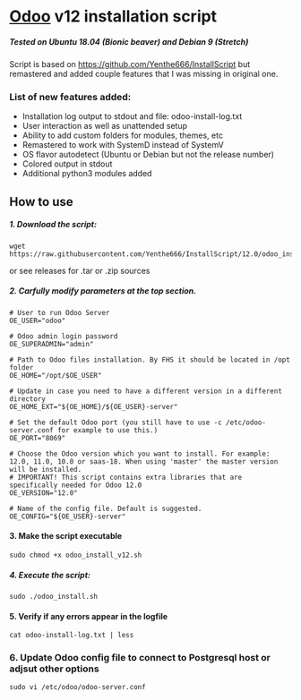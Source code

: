 # [Odoo](https://www.odoo.com "Odoo's Homepage") v12 installation script
##### Tested on Ubuntu 18.04 (Bionic beaver) and Debian 9 (Stretch)

Script is based on https://github.com/Yenthe666/InstallScript but remastered and added couple features that I was missing in original one.

### List of new features added:
- Installation log output to stdout and file: odoo-install-log.txt
- User interaction as well as unattended setup
- Ability to add custom folders for modules, themes, etc
- Remastered to work with SystemD instead of SystemV
- OS flavor autodetect (Ubuntu or Debian but not the release number)
- Colored output in stdout
- Additional python3 modules added 

## How to use

##### 1. Download the script:
```
wget  https://raw.githubusercontent.com/Yenthe666/InstallScript/12.0/odoo_install.sh
```
or see releases for .tar or .zip sources
##### 2. Carfully modify parameters at the top section.
```
# User to run Odoo Server
OE_USER="odoo"

# Odoo admin login password
OE_SUPERADMIN="admin"

# Path to Odoo files installation. By FHS it should be located in /opt folder
OE_HOME="/opt/$OE_USER"

# Update in case you need to have a different version in a different directory
OE_HOME_EXT="${OE_HOME}/${OE_USER}-server"

# Set the default Odoo port (you still have to use -c /etc/odoo-server.conf for example to use this.)
OE_PORT="8069"

# Choose the Odoo version which you want to install. For example: 12.0, 11.0, 10.0 or saas-18. When using 'master' the master version will be installed.
# IMPORTANT! This script contains extra libraries that are specifically needed for Odoo 12.0
OE_VERSION="12.0"

# Name of the config file. Default is suggested.
OE_CONFIG="${OE_USER}-server"
```

#### 3. Make the script executable
```
sudo chmod +x odoo_install_v12.sh
```
##### 4. Execute the script:
```
sudo ./odoo_install.sh
```
#### 5. Verify if any errors appear in the logfile 
```
cat odoo-install-log.txt | less
```
### 6. Update Odoo config file to connect to Postgresql host or adjsut other options
```
sudo vi /etc/odoo/odoo-server.conf
```
